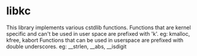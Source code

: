 
# libkc
This library implements various cstdlib functions.
Functions that are kernel specific and can't be used in user space are prefixed with 'k'. eg: kmalloc, kfree, kabort
Functions that can be used in userspace are prefixed with double underscores. eg: __strlen, __abs, __isdigit
